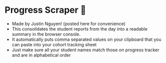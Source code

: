 # Progress Scraper 🤖

- Made by Justin Nguyen! (posted here for convenience)
- This consolidates the student reports from the day into a readable summary in the browser console.
- It automatically puts comma separated values on your clipboard that you can paste into your cohort tracking sheet
- Just make sure all your student names match those on progress tracker and are in alphabetical order